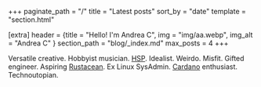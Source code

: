 +++
paginate_path = "/"
title = "Latest posts"
sort_by = "date"
template = "section.html"

[extra]
header = {title = "Hello! I'm Andrea C", img = "img/aa.webp", img_alt = "Andrea C" }
section_path = "blog/_index.md"
max_posts = 4
+++

Versatile creative. Hobbyist musician. [HSP](https://hsperson.com). Idealist.
Weirdo. Misfit. Gifted engineer. Aspiring
[Rustacean](https://www.rust-lang.org). Ex Linux SysAdmin.
[Cardano](https://www.essentialcardano.io) enthusiast. Technoutopian.
